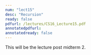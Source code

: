 ```yaml
---
num: "lect15"
desc: "Recursion"
ready: false
pdfurl: /lectures/CS16_Lecture15.pdf
annotatedpdfurl: 
annotatedready: false
---
```


This will be the lecture post midterm 2.